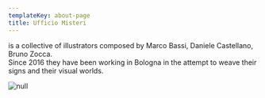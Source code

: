 ```yaml
---
templateKey: about-page
title: Ufficio Misteri
---
```

is a collective of illustrators composed by Marco Bassi, Daniele Castellano, Bruno Zocca. \
Since 2016 they have been working in Bologna in the attempt to weave their signs and their visual worlds.

![null](/img/dadaifoto.jpg)
